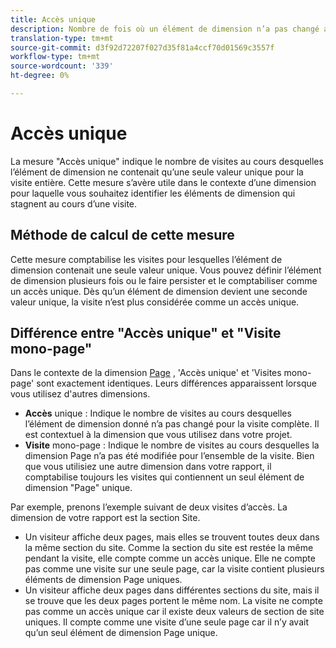 ```yaml
---
title: Accès unique
description: Nombre de fois où un élément de dimension n’a pas changé au cours d’une visite.
translation-type: tm+mt
source-git-commit: d3f92d72207f027d35f81a4ccf70d01569c3557f
workflow-type: tm+mt
source-wordcount: '339'
ht-degree: 0%

---
```



# Accès unique

La mesure &quot;Accès unique&quot; indique le nombre de visites au cours desquelles l’élément de dimension ne contenait qu’une seule valeur unique pour la visite entière. Cette mesure s’avère utile dans le contexte d’une dimension pour laquelle vous souhaitez identifier les éléments de dimension qui stagnent au cours d’une visite.

## Méthode de calcul de cette mesure

Cette mesure comptabilise les visites pour lesquelles l’élément de dimension contenait une seule valeur unique. Vous pouvez définir l’élément de dimension plusieurs fois ou le faire persister et le comptabiliser comme un accès unique. Dès qu’un élément de dimension devient une seconde valeur unique, la visite n’est plus considérée comme un accès unique.

## Différence entre &quot;Accès unique&quot; et &quot;Visite mono-page&quot;

Dans le contexte de la dimension [Page](../dimensions/page.md) , &#39;Accès unique&#39; et &#39;Visites mono-page&#39; sont exactement identiques. Leurs différences apparaissent lorsque vous utilisez d&#39;autres dimensions.

* **Accès** unique : Indique le nombre de visites au cours desquelles l’élément de dimension donné n’a pas changé pour la visite complète. Il est contextuel à la dimension que vous utilisez dans votre projet.
* **Visite** mono-page : Indique le nombre de visites au cours desquelles la dimension Page n’a pas été modifiée pour l’ensemble de la visite. Bien que vous utilisiez une autre dimension dans votre rapport, il comptabilise toujours les visites qui contiennent un seul élément de dimension &quot;Page&quot; unique.

Par exemple, prenons l’exemple suivant de deux visites d’accès. La dimension de votre rapport est la section [](../dimensions/site-section.md)Site.

* Un visiteur affiche deux pages, mais elles se trouvent toutes deux dans la même section du site. Comme la section du site est restée la même pendant la visite, elle compte comme un accès unique. Elle ne compte pas comme une visite sur une seule page, car la visite contient plusieurs éléments de dimension Page uniques.
* Un visiteur affiche deux pages dans différentes sections du site, mais il se trouve que les deux pages portent le même nom. La visite ne compte pas comme un accès unique car il existe deux valeurs de section de site uniques. Il compte comme une visite d’une seule page car il n’y avait qu’un seul élément de dimension Page unique.
